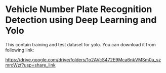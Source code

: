 # Vehicle Number Plate Recognition Detection using Deep Learning and Yolo


This contain training and test dataset for yolo. You can download it from following link:

https://drive.google.com/drive/folders/1o2AVcS472E9Mca6nkVMSm0a_szmroWzf?usp=share_link
